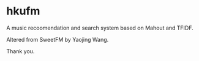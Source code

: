 # hkufm

A music recoomendation and search system based on Mahout and TFIDF.

Altered from SweetFM by Yaojing Wang.

Thank you.
